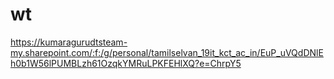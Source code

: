# wt
https://kumaragurudtsteam-my.sharepoint.com/:f:/g/personal/tamilselvan_19it_kct_ac_in/EuP_uVQdDNlEh0b1W56lPUMBLzh61OzqkYMRuLPKFEHlXQ?e=ChrpY5
